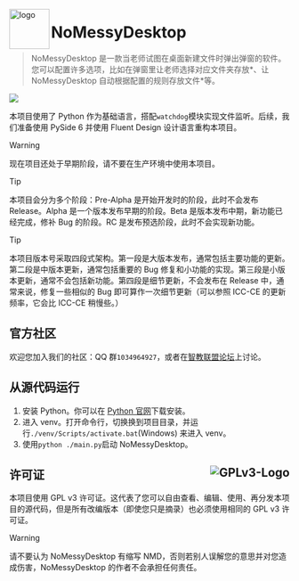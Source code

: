 <a href="https://github.com/MacroMeng/NoMessyDesktop"> <img align="left" alt="logo" height="72" src="https://forum.smart-teach.cn/assets/files/2025-10-02/1759392449-319899-logo.png" width="72"/> </a>
<h1 align="left">NoMessyDesktop</h1>

> NoMessyDesktop 是一款当老师试图在桌面新建文件时弹出弹窗的软件。您可以配置许多选项，比如在弹窗里让老师选择对应文件夹存放\*、让 NoMessyDesktop 自动根据配置的规则存放文件\*等。

![](https://forum.smart-teach.cn/assets/files/2025-10-02/1759392456-113780-poster.png)

本项目使用了 Python 作为基础语言，搭配`watchdog`模块实现文件监听。后续，我们准备使用 PySide 6 并使用 Fluent Design 设计语言重构本项目。

> [!WARNING]
> 现在项目还处于早期阶段，请不要在生产环境中使用本项目。

> [!TIP]
> 本项目会分为多个阶段：Pre-Alpha 是开始开发时的阶段，此时不会发布 Release。Alpha 是一个版本发布早期的阶段。Beta 是版本发布中期，新功能已经完成，修补 Bug 的阶段。RC 是发布预选阶段，此时不会实现新功能。

> [!TIP]
> 本项目版本号采取四段式架构。第一段是大版本发布，通常包括主要功能的更新。第二段是中版本更新，通常包括重要的 Bug 修复和小功能的实现。第三段是小版本更新，通常不会包括新功能。第四段是细节更新，不会发布在 Release 中，通常来说，修复一些相似的 Bug 即可算作一次细节更新（可以参照 ICC-CE 的更新频率，它会比 ICC-CE 稍慢些。）

## 官方社区
欢迎您加入我们的社区：QQ 群`1034964927`，或者在[智教联盟论坛](https://forum.smart-teach.cn)上讨论。

## 从源代码运行
1. 安装 Python。你可以在 [Python 官网](https://www.python.org/downloads/)下载安装。
2. 进入 venv。打开命令行，切换换到项目目录，并运行`./venv/Scripts/activate.bat`(Windows) 来进入 venv。
3. 使用`python ./main.py`启动 NoMessyDesktop。

## 许可证 <img alt="GPLv3-Logo" align="right" src="https://gnu.ac.cn/graphics/gplv3-with-text-136x68.png/">
本项目使用 GPL v3 许可证。这代表了您可以自由查看、编辑、使用、再分发本项目的源代码，但是所有改编版本（即使您只是摘录）也必须使用相同的 GPL v3 许可证。

> [!WARNING]
> 请不要认为 NoMessyDesktop 有缩写 NMD，否则若别人误解您的意思并对您造成伤害，NoMessyDesktop 的作者不会承担任何责任。
